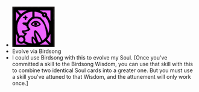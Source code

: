 - ![image.png](../assets/image_1701206586189_0.png)
- Evolve via Birdsong
- I could use Birdsong with this to evolve my Soul. [Once you've committed a skill to the Birdsong Wisdom, you can use that skill with this to combine two identical Soul cards into a greater one. But you must use a skill you've attuned to that Wisdom, and the attunement will only work once.]
